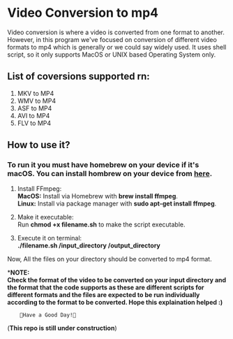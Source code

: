 # Video Conversion to mp4
Video conversion is where a video is converted from one format to another. However, in this program we've focused on conversion of different video formats to mp4 which is generally or we could say widely used. It uses shell script, so it only supports MacOS or UNIX based Operating System only.

## List of coversions supported rn:
1. MKV to MP4
2. WMV to MP4
3. ASF to MP4
4. AVI to MP4
5. FLV to MP4

## How to use it?
### To run it you must have homebrew on your device if it's macOS. You can install hombrew on your device from [here](https://brew.sh/).

1. Install FFmpeg:\
   **MacOS:** Install via Homebrew with **brew install ffmpeg**.\
   **Linux:** Install via package manager with **sudo apt-get install ffmpeg**.

2. Make it executable:\
   Run **chmod +x filename.sh** to make the script executable.

3. Execute it on terminal:\
   **./filename.sh /input_directory /output_directory**

Now, All the files on your directory should be converted to mp4 format.

***NOTE:**<br/>
**Check the format of the video to be converted on your input directory and the format that the code supports as these are different scripts for different formats and the files
are expected to be run individually according to the format to be converted. Hope this explaination helped :)**

        🌸Have a Good Day!🌸

(**This repo is still under construction**)
